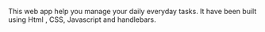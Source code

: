 This web app help you manage your daily everyday tasks. It have been built using Html , CSS, Javascript and handlebars.
